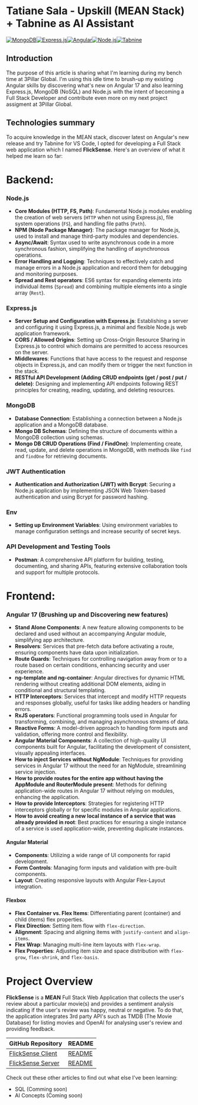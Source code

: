 # Tatiane Sala - Upskill (MEAN Stack) + Tabnine as AI Assistant

[![MongoDB](https://img.shields.io/badge/-MongoDB-4DB33D?style=flat-square&logo=mongodb&logoColor=white)](https://www.mongodb.com/)[![Express.js](https://img.shields.io/badge/-Express.js-000000?style=flat-square&logo=express&logoColor=white)](https://expressjs.com/)[![Angular](https://img.shields.io/badge/-Angular-DD0031?style=flat-square&logo=angular&logoColor=white)](https://angular.io/)[![Node.js](https://img.shields.io/badge/-Node.js-43853d?style=flat-square&logo=node.js&logoColor=white)](https://nodejs.org/)[![Tabnine](https://img.shields.io/badge/-Tabnine-6C63FF?style=flat-square&logo=tabnine&logoColor=white)](https://www.tabnine.com)

## **Introduction**
The purpose of this article is sharing what I'm learning during my bench time at 3Pillar Global. I'm using this idle time to brush-up my existing Angular skills by discovering what's new on Angular 17 and also learning Express.js, MongoDB (NoSQL) and Node.js with the intent of becoming a Full Stack Developer and contribute even more on my next project assigment at 3Pillar Global.

## **Technologies summary**
To acquire knowledge in the MEAN stack, discover latest on Angular's new release and try Tabnine for VS Code, I opted for developing a Full Stack web application which I named **FlickSense**. Here's an overview of what it helped me learn so far:

# **Backend:**
### Node.js
- **Core Modules (HTTP, FS, Path)**: Fundamental Node.js modules enabling the creation of web servers (`HTTP` when not using Express.js), file system operations (`FS`), and handling file paths (`Path`).
- **NPM (Node Package Manager)**: The package manager for Node.js, used to install and manage third-party modules and dependencies.
- **Async/Await**: Syntax used to write asynchronous code in a more synchronous fashion, simplifying the handling of asynchronous operations.
- **Error Handling and Logging**: Techniques to effectively catch and manage errors in a Node.js application and record them for debugging and monitoring purposes.
- **Spread and Rest operators**: ES6 syntax for expanding elements into individual items (`Spread`) and combining multiple elements into a single array (`Rest`).

### Express.js
- **Server Setup and Configuration with Express.js**: Establishing a server and configuring it using Express.js, a minimal and flexible Node.js web application framework.
- **CORS / Allowed Origins**: Setting up Cross-Origin Resource Sharing in Express.js to control which domains are permitted to access resources on the server.
- **Middlewares**: Functions that have access to the request and response objects in Express.js, and can modify them or trigger the next function in the stack.
- **RESTful API Development (Adding CRUD endpoints (get / post / put / delete)**: Designing and implementing API endpoints following REST principles for creating, reading, updating, and deleting resources.

### MongoDB
- **Database Connection**: Establishing a connection between a Node.js application and a MongoDB database.
- **Mongo DB Schemas**: Defining the structure of documents within a MongoDB collection using schemas.
- **Mongo DB CRUD Operations (Find / FindOne)**: Implementing create, read, update, and delete operations in MongoDB, with methods like `find` and `findOne` for retrieving documents.

### JWT Authentication
- **Authentication and Authorization (JWT) with Bcrypt**: Securing a Node.js application by implementing JSON Web Token-based authentication and using Bcrypt for password hashing.

### Env
- **Setting up Environment Variables**: Using environment variables to manage configuration settings and increase security of secret keys.

### API Development and Testing Tools
- **Postman**: A comprehensive API platform for building, testing, documenting, and sharing APIs, featuring extensive collaboration tools and support for multiple protocols.

# **Frontend:** 
### Angular 17 (Brushing up and Discovering new features)
- **Stand Alone Components**: A new feature allowing components to be declared and used without an accompanying Angular module, simplifying app architecture.
- **Resolvers**: Services that pre-fetch data before activating a route, ensuring components have data upon initialization.
- **Route Guards**: Techniques for controlling navigation away from or to a route based on certain conditions, enhancing security and user experience.
- **ng-template and ng-container**: Angular directives for dynamic HTML rendering without creating additional DOM elements, aiding in conditional and structural templating.
- **HTTP Interceptors**: Services that intercept and modify HTTP requests and responses globally, useful for tasks like adding headers or handling errors.
- **RxJS operators**: Functional programming tools used in Angular for transforming, combining, and managing asynchronous streams of data.
- **Reactive Forms**: A model-driven approach to handling form inputs and validation, offering more control and flexibility.
- **Angular Material Components**: A collection of high-quality UI components built for Angular, facilitating the development of consistent, visually appealing interfaces.
- **How to inject Services without NgModule**: Techniques for providing services in Angular 17 without the need for an NgModule, streamlining service injection.
- **How to provide routes for the entire app without having the AppModule and RouterModule present**: Methods for defining application-wide routes in Angular 17 without relying on modules, enhancing the application.
- **How to provide Interceptors**: Strategies for registering HTTP interceptors globally or for specific modules in Angular applications.
- **How to avoid creating a new local instance of a service that was already provided in root**: Best practices for ensuring a single instance of a service is used application-wide, preventing duplicate instances.

#### Angular Material
- **Components**: Utilizing a wide range of UI components for rapid development.
- **Form Controls**: Managing form inputs and validation with pre-built components.
- **Layout**: Creating responsive layouts with Angular Flex-Layout integration.

#### Flexbox
- **Flex Container vs. Flex Items**: Differentiating parent (container) and child (items) flex properties.
- **Flex Direction**: Setting item flow with `flex-direction`.
- **Alignment**: Spacing and aligning items with `justify-content` and `align-items`.
- **Flex Wrap**: Managing multi-line item layouts with `flex-wrap`.
- **Flex Properties**: Adjusting item size and space distribution with `flex-grow`, `flex-shrink`, and `flex-basis`.

# **Project Overview**
**FlickSense** is a **MEAN** Full Stack Web Application that collects the user's review about a particular movie(s) and provides a sentiment analysis indicating if the user's review was happy, neutral or negative. To do that, the application integrates 3rd party API's such as TMDB (The Movie Database) for listing movies and OpenAI for analysing user's review and providing feedback.

| GitHub Repository | README |
| ------ | ------ |
| [FlickSense Client](https://github.com/tatiane-leal/flicksense-client) | [README](https://github.com/tatiane-leal/flicksense-client/blob/main/README.md) |
| [FlickSense Server](https://github.com/tatiane-leal/flicksense-server) | [README](https://github.com/tatiane-leal/flicksense-server/blob/main/README.md) |

Check out these other articles to find out what else I've been learning:
- SQL (Comming soon)
- AI Concepts (Coming soon)
